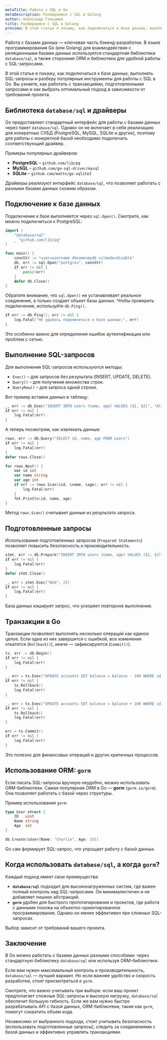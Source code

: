 ```yaml
---
metaTitle: Работа с SQL в Go
metaDescription: Разбираемся с SQL в Golang
author: Александр Гольцман
title: Разбираемся с SQL в Golang
preview: В этой статье я покажу, как подключаться к базе данных, выполнять SQL-запросы и разберу популярные инструменты для работы с SQL в Go
---
```


Работа с базами данных — ключевая часть бэкенд-разработки. В языке программирования Go (или Golang) для взаимодействия с реляционными базами данных используется стандартная библиотека `database/sql`, а также сторонние ORM и библиотеки для удобной работы с SQL-запросами.

В этой статье я покажу, как подключаться к базе данных, выполнять SQL-запросы и разберу популярные инструменты для работы с SQL в Go. Вы узнаете, как работать с транзакциями, подготовленными запросами и как выбрать оптимальный подход в зависимости от требований проекта.

## **Библиотека `database/sql` и драйверы**

Go предоставляет стандартный интерфейс для работы с базами данных через пакет `database/sql`. Однако он не включает в себя реализацию для конкретных СУБД (PostgreSQL, MySQL, SQLite и других), поэтому для работы с конкретной базой необходимо подключать соответствующий драйвер.

Примеры популярных драйверов:

- **PostgreSQL** – `github.com/lib/pq`
- **MySQL** – `github.com/go-sql-driver/mysql`
- **SQLite** – `github.com/mattn/go-sqlite3`

Драйверы реализуют интерфейс `database/sql`, что позволяет работать с разными базами данных схожим образом.

## **Подключение к базе данных**

Подключение к базе выполняется через `sql.Open()`. Смотрите, как можно подключиться к PostgreSQL:

```go
import (
    "database/sql"
    _ "github.com/lib/pq"
)

func main() {
    connStr := "user=username dbname=mydb sslmode=disable"
    db, err := sql.Open("postgres", connStr)
    if err != nil {
        panic(err)
    }
    defer db.Close()
}
```

Обратите внимание, что `sql.Open()` не устанавливает реальное соединение, а только создает объект базы данных. Чтобы проверить подключение, используйте `db.Ping()`.

```go
if err := db.Ping(); err != nil {
    log.Fatal("Не удалось подключиться к базе данных:", err)
}
```

Это особенно важно для определения ошибок аутентификации или проблем с сетью.

## **Выполнение SQL-запросов**

Для выполнения SQL-запросов используются методы:

- `Exec()` – для запросов без результата (INSERT, UPDATE, DELETE).
- `Query()` – для получения множества строк.
- `QueryRow()` – для запроса одной строки.

Вот пример вставки данных в таблицу:

```go
_, err := db.Exec("INSERT INTO users (name, age) VALUES ($1, $2)", "Alice", 30)
if err != nil {
    log.Fatal(err)
}
```

А теперь посмотрим, как извлекать данные:

```go
rows, err := db.Query("SELECT id, name, age FROM users")
if err != nil {
    log.Fatal(err)
}
defer rows.Close()

for rows.Next() {
    var id int
    var name string
    var age int
    if err := rows.Scan(&id, &name, &age); err != nil {
        log.Fatal(err)
    }
    fmt.Println(id, name, age)
}
```

Метод `rows.Scan()` считывает данные из результата запроса.

## **Подготовленные запросы**

Использование подготовленных запросов (`Prepared Statements`) позволяет повысить безопасность и производительность.

```go
stmt, err := db.Prepare("INSERT INTO users (name, age) VALUES ($1, $2)")
if err != nil {
    log.Fatal(err)
}
defer stmt.Close()

_, err = stmt.Exec("Bob", 25)
if err != nil {
    log.Fatal(err)
}
```

База данных кэширует запрос, что ускоряет повторное выполнение.

## **Транзакции в Go**

Транзакции позволяют выполнять несколько операций как единое целое. Если одна из них завершится с ошибкой, все изменения откатятся (`Rollback()`), иначе — зафиксируются (`Commit()`).

```go
tx, err := db.Begin()
if err != nil {
    log.Fatal(err)
}

_, err = tx.Exec("UPDATE accounts SET balance = balance - 100 WHERE id = $1", 1)
if err != nil {
    tx.Rollback()
    log.Fatal(err)
}

_, err = tx.Exec("UPDATE accounts SET balance = balance + 100 WHERE id = $1", 2)
if err != nil {
    tx.Rollback()
    log.Fatal(err)
}

err = tx.Commit()
if err != nil {
    log.Fatal(err)
}
```

Это полезно для финансовых операций и других критичных процессов.

## **Использование ORM: `gorm`**

Если писать SQL-запросы вручную неудобно, можно использовать ORM-библиотеки. Самая популярная ORM в Go — **gorm** (`gorm.io/gorm`). Она позволяет работать с базой через структуры.

Пример использования `gorm`:

```go
type User struct {
    ID   uint
    Name string
    Age  int
}

db.Create(&User{Name: "Charlie", Age: 28})
```

Go сам формирует SQL-запрос, что упрощает работу с базой данных.

## **Когда использовать `database/sql`, а когда `gorm`?**

Каждый подход имеет свои преимущества:

- **`database/sql`** подходит для высоконагруженных систем, где важен полный контроль над SQL-запросами. Он минималистичен и не добавляет лишних абстракций.
- **`gorm`** удобен для быстрого прототипирования и проектов, где работа с данными похожа на объектно-ориентированное программирование. Однако он менее эффективен при сложных SQL-запросах.

Выбор зависит от требований вашего проекта.

## **Заключение**

В Go можно работать с базами данных разными способами: через стандартную библиотеку `database/sql` или используя ORM-библиотеки.

Если вам нужен максимальный контроль и производительность, `database/sql` — лучший вариант. Но если важнее удобство и скорость разработки, стоит присмотреться к `gorm`.

Смотрите, что важно учитывать при выборе: если ваш проект предполагает сложные SQL-запросы и высокую нагрузку, `database/sql` обеспечит большую гибкость. Если же вам нужно быстро разрабатывать API с базой данных, ORM-библиотеки, такие как `gorm`, помогут сократить объем кода.

Независимо от выбранного подхода, стоит учитывать безопасность (использовать подготовленные запросы), следить за соединениями с базой данных и эффективно управлять транзакциями.
